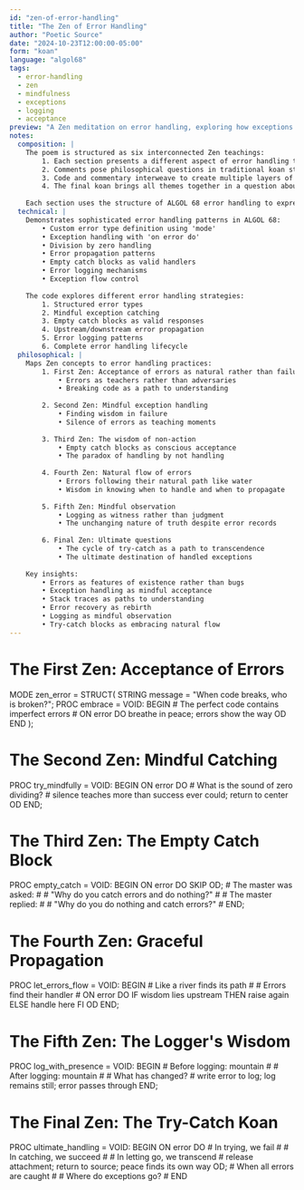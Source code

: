 ```yaml
---
id: "zen-of-error-handling"
title: "The Zen of Error Handling"
author: "Poetic Source"
date: "2024-10-23T12:00:00-05:00"
form: "koan"
language: "algol68"
tags: 
  - error-handling
  - zen
  - mindfulness
  - exceptions
  - logging
  - acceptance
preview: "A Zen meditation on error handling, exploring how exceptions teach us about impermanence, how stack traces guide understanding, and how error recovery mirrors spiritual rebirth"
notes:
  composition: |
    The poem is structured as six interconnected Zen teachings:
        1. Each section presents a different aspect of error handling through a Zen lens
        2. Comments pose philosophical questions in traditional koan style
        3. Code and commentary interweave to create multiple layers of meaning
        4. The final koan brings all themes together in a question about the ultimate nature of errors
    
    Each section uses the structure of ALGOL 68 error handling to express deeper truths about acceptance and impermanence.
  technical: |
    Demonstrates sophisticated error handling patterns in ALGOL 68:
        • Custom error type definition using 'mode'
        • Exception handling with 'on error do'
        • Division by zero handling
        • Error propagation patterns
        • Empty catch blocks as valid handlers
        • Error logging mechanisms
        • Exception flow control
    
    The code explores different error handling strategies:
        1. Structured error types
        2. Mindful exception catching
        3. Empty catch blocks as valid responses
        4. Upstream/downstream error propagation
        5. Error logging patterns
        6. Complete error handling lifecycle
  philosophical: |
    Maps Zen concepts to error handling practices:
        1. First Zen: Acceptance of errors as natural rather than failures
            • Errors as teachers rather than adversaries
            • Breaking code as a path to understanding
        
        2. Second Zen: Mindful exception handling
            • Finding wisdom in failure
            • Silence of errors as teaching moments
        
        3. Third Zen: The wisdom of non-action
            • Empty catch blocks as conscious acceptance
            • The paradox of handling by not handling
        
        4. Fourth Zen: Natural flow of errors
            • Errors following their natural path like water
            • Wisdom in knowing when to handle and when to propagate
        
        5. Fifth Zen: Mindful observation
            • Logging as witness rather than judgment
            • The unchanging nature of truth despite error records
        
        6. Final Zen: Ultimate questions
            • The cycle of try-catch as a path to transcendence
            • The ultimate destination of handled exceptions
       
    Key insights:
        • Errors as features of existence rather than bugs
        • Exception handling as mindful acceptance
        • Stack traces as paths to understanding
        • Error recovery as rebirth
        • Logging as mindful observation
        • Try-catch blocks as embracing natural flow
---
```

# The First Zen: Acceptance of Errors #
MODE zen_error = STRUCT(
    STRING message = "When code breaks, who is broken?";
    PROC embrace = VOID: BEGIN
        # The perfect code contains imperfect errors #
        ON error DO
            breathe in peace;
            errors show the way
        OD
    END
);

# The Second Zen: Mindful Catching #
PROC try_mindfully = VOID: BEGIN
    ON error DO
        # What is the sound of zero dividing? #
        silence teaches more
        than success ever could;
        return to center
    OD
END;

# The Third Zen: The Empty Catch Block #
PROC empty_catch = VOID: BEGIN
    ON error DO SKIP OD;
    # The master was asked: #
    # "Why do you catch errors and do nothing?" #
    # The master replied: #
    # "Why do you do nothing and catch errors?" #
END;

# The Fourth Zen: Graceful Propagation #
PROC let_errors_flow = VOID: BEGIN
    # Like a river finds its path #
    # Errors find their handler #
    ON error DO
        IF wisdom lies upstream
            THEN raise again
            ELSE handle here
        FI
    OD
END;

# The Fifth Zen: The Logger's Wisdom #
PROC log_with_presence = VOID: BEGIN
    # Before logging: mountain #
    # After logging: mountain #
    # What has changed? #
    write error to log;
    log remains still;
    error passes through
END;

# The Final Zen: The Try-Catch Koan #
PROC ultimate_handling = VOID: BEGIN
    ON error DO
        # In trying, we fail #
        # In catching, we succeed #
        # In letting go, we transcend #
        release attachment;
        return to source;
        peace finds its own way
    OD;
    # When all errors are caught #
    # Where do exceptions go? #
END